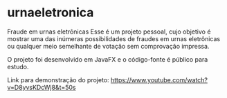 # urnaeletronica
Fraude em urnas eletrônicas
Esse é um projeto pessoal, cujo objetivo é mostrar uma das inúmeras possibilidades de fraudes em urnas eletrônicas ou qualquer meio 
semelhante de votação sem comprovação impressa.

O projeto foi desenvolvido em JavaFX e o código-fonte é público para estudo.

Link para demonstração do projeto:
https://www.youtube.com/watch?v=D8yvsKDcWj8&t=50s
